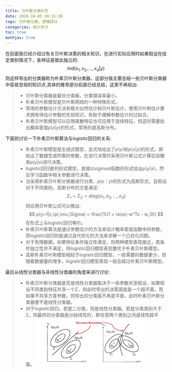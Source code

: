 ```yaml
---
title: 贝叶斯分类补充
date: 2020-10-05 20:15:30
tags: 贝叶斯分类，逻辑回归
categories: 统计学习 
toc: true
mathjax: true 
---
```

在前面我已经介绍过有关贝叶斯决策的相关知识，在进行实际应用时如果假设在给定类别情况下，各特征是彼此独立的:
$$
    Ind(x_1,x_2, \dots, x_d |y)
$$
则这样导出的分类器称为朴素贝叶斯分类器，这部分我主要总结一些贝叶斯分类器中容易忽视的知识点,具体的推导部分前面已经总结，这里不再给出:
<!--more-->
> - 贝叶斯分类器是最优分类器，分类错误率最小。
> - 朴素贝叶斯模型是贝叶斯网络的一种特殊形式。
> - 常用的参数估计方法有极大似然估计和贝叶斯估计，使用贝叶斯估计要求拥有待估计参数的先验知识，有助于缓解参数估计的过拟合。
> - 朴素贝叶斯模型可以应用离散特征也可应用于连续特征，但这时需要给出概率密度$p(x|y)$的形式，常用的是高斯分布。

下面则讨论一下朴素贝叶斯算法与$logistic$回归的关系:
> - 朴素贝叶斯模型是生成式模型，显式地给出了$p(y)$和$p(x|y)$的形式，即给出了数据生成所需的参数，在进行决策时采用贝叶斯公式计算后验概率$p(y|x)$进行决策。
> - $logistic$回归是判别式模型，直接以$sigmoid$函数的形式给出$p(y|x)$，然后学习函数中相关参数进行决策。
> - 当采用朴素贝叶斯分类器进行分类，$p(x｜y)$的形式为高斯形式，且假设对于不同类别，高斯分布的方差满足:
$$
     \Sigma_1 = \Sigma_2 = diag(\sigma_1, \sigma_2, \dots, \sigma_d)
$$
则应用贝叶斯公式可以推出:
$$
    p(y=1|x,\pi,\mu,\Sigma) = \frac{1}{1 + \exp(-w^Tx - w_0)}
$$
在形式上与$logistic$回归等价。
> - 朴素贝叶斯算法是通过参数估计的方法来估计概率密度函数中的参数，而$logistic$回归则是通过迭代优化的方法来求解一个凸优化问题。 
> - 对于有限数据，如果特征条件独立性满足，则两种模型表现接近，若条件独立性并不满足，则$logistic$回归模型表现要优于朴素贝叶斯模型。 
> - 高斯朴素贝叶斯模型相较于$logistic$回归模型，一般需要的数据更少，但随着数据量的增多，$logistic$回归模型表现一般会超过朴素贝叶斯模型。

最后从线性分类器与非线性分类器的角度来进行讨论:

> - 朴素贝叶斯分类器是否是线性分类器取决于一些参数共享假设，如果假设不同类别特征共享一个$\Sigma$，则此时导出的决策面就是一个超平面，而如果不共享方差参数，则导出的分类面不再是平面，此时朴素贝叶斯分类器便不是线性分类器。
> - 对于$logistic$回归，若是二分类，则是线性分类器。若是分类类别大于2，则最终的分类器是分段线性的，即任意两个类别之间是线性超平面。
![朴素贝叶斯](https://raw.githubusercontent.com/xuejy19/xuejy19.github.io/source/Img/NB2.png)